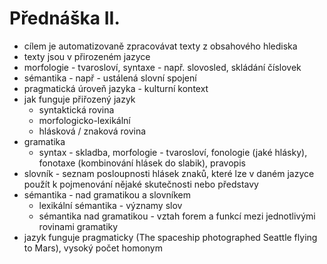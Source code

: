 # Přednáška II.
* cílem je automatizovaně zpracovávat texty z obsahového hlediska
* texty jsou v přirozeném jazyce
* morfologie - tvarosloví, syntaxe - např. slovosled, skládání číslovek
* sémantika - např - ustálená slovní spojení
* pragmatická úroveň jazyka - kulturní kontext
* jak funguje přiřozený jazyk
    * syntaktická rovina
    * morfologicko-lexikální
    * hlásková / znaková rovina
* gramatika
    * syntax - skladba, morfologie - tvarosloví, fonologie (jaké hlásky), fonotaxe (kombinování hlásek do slabik), pravopis
* slovník - seznam posloupnosti hlásek znaků, které lze v daném jazyce použít k pojmenování nějaké skutečnosti nebo představy
* sémantika - nad gramatikou a slovníkem
    * lexikální sémantika - významy slov
    * sémantika nad gramatikou - vztah forem a funkcí mezi jednotlivými rovinami gramatiky
* jazyk funguje pragmaticky (The spaceship photographed Seattle flying to Mars), vysoký počet homonym